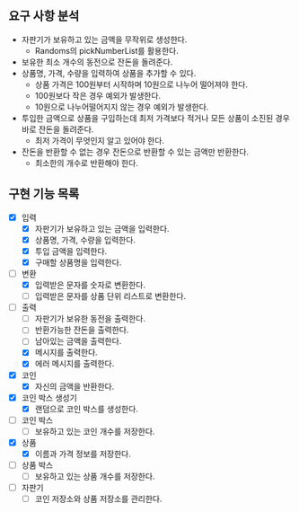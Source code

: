 ## 요구 사항 분석

- 자판기가 보유하고 있는 금액을 무작위로 생성한다.
    - Randoms의 pickNumberList를 활용한다.
- 보유한 최소 개수의 동전으로 잔돈을 돌려준다.
- 상품명, 가격, 수량을 입력하여 상품을 추가할 수 있다.
    - 상품 가격은 100원부터 시작하며 10원으로 나누어 떨어져야 한다.
    - 100원보다 작은 경우 예외가 발생한다.
    - 10원으로 나누어떨어지지 않는 경우 예외가 발생한다.
- 투입한 금액으로 상품을 구입하는데 최저 가격보다 적거나 모든 상품이 소진된 경우 바로 잔돈을 돌려준다.
    - 최저 가격이 무엇인지 알고 있어야 한다.
- 잔돈을 반환할 수 없는 경우 잔돈으로 반환할 수 있는 금액만 반환한다.
    - 최소한의 개수로 반환해야 한다.

## 구현 기능 목록

- [x] 입력
    - [x] 자판기가 보유하고 있는 금액을 입력한다.
    - [x] 상품명, 가격, 수량을 입력한다.
    - [x] 투입 금액을 입력한다.
    - [x] 구매할 상품명을 입력한다.
- [ ] 변환
    - [x] 입력받은 문자를 숫자로 변환한다.
    - [ ] 입력받은 문자를 상품 단위 리스트로 변환한다.
- [ ] 출력
    - [ ] 자판기가 보유한 동전을 출력한다.
    - [ ] 반환가능한 잔돈을 출력한다.
    - [ ] 남아있는 금액을 출력한다.
    - [x] 메시지를 출력한다.
    - [x] 에러 메시지를 출력한다.
- [x] 코인
    - [x] 자신의 금액을 반환한다.
- [x] 코인 박스 생성기
    - [x] 랜덤으로 코인 박스를 생성한다.
- [ ] 코인 박스
    - [ ] 보유하고 있는 코인 개수를 저장한다.
- [x] 상품
    - [x] 이름과 가격 정보를 저장한다.
- [ ] 상품 박스
    - [ ] 보유하고 있는 상품 개수를 저장한다.
- [ ] 자판기
    - [ ] 코인 저장소와 상품 저장소를 관리한다.
